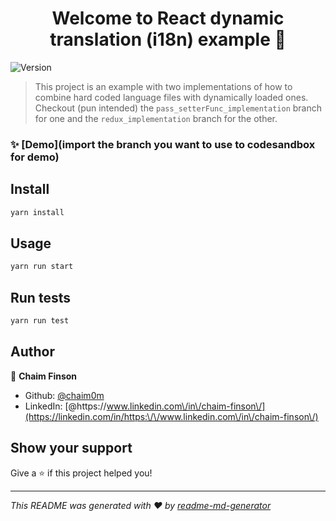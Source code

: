 <h1 align="center">Welcome to React dynamic translation (i18n) example 👋</h1>
<p>
  <img alt="Version" src="https://img.shields.io/badge/version-0.1.0-blue.svg?cacheSeconds=2592000" />
</p>

> This project is an example with two implementations of how to combine hard coded language files with dynamically loaded ones.
> Checkout (pun intended) the `pass_setterFunc_implementation` branch for one and the `redux_implementation` branch for the other.

### ✨ [Demo](import the branch you want to use to codesandbox for  demo)

## Install

```sh
yarn install
```

## Usage

```sh
yarn run start
```

## Run tests

```sh
yarn run test
```

## Author

👤 **Chaim Finson**

* Github: [@chaim0m](https://github.com/chaim0m)
* LinkedIn: [@https:\/\/www.linkedin.com\/in\/chaim-finson\/](https://linkedin.com/in/https:\/\/www.linkedin.com\/in\/chaim-finson\/)

## Show your support

Give a ⭐️ if this project helped you!

***
_This README was generated with ❤️ by [readme-md-generator](https://github.com/kefranabg/readme-md-generator)_
